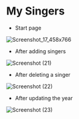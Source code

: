 # My Singers

- Start page

![Screenshot_17_458x766](https://user-images.githubusercontent.com/87265183/149830067-fdf64411-d638-47ca-b5c6-ed3be6157e92.png)


- After adding singers

![Screenshot (21)](https://user-images.githubusercontent.com/87265183/149829298-18fde88c-c07e-441a-a773-7eb43a348e94.png)

- After deleting a singer

![Screenshot (22)](https://user-images.githubusercontent.com/87265183/149829325-4ca66da8-60f7-4201-b519-22c9f65581a8.png)

- After updating the year

![Screenshot (23)](https://user-images.githubusercontent.com/87265183/149829341-40eb6ba7-3073-4bae-b42e-cd34fb0f1980.png)
